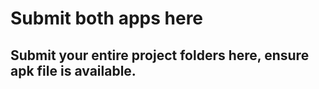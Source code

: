 # Submit both apps here


## Submit your entire project folders here, ensure apk file is available.

